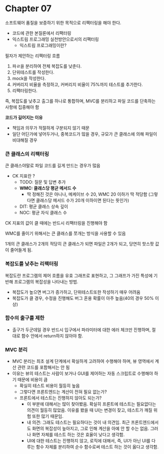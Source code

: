 # Chapter 07

소프트웨어 품질을 보증하기 위한 목적으로 리팩터링을 해야 한다.

- 코드에 관한 본질론에서 리팩터링
- 익스트림 프로그래밍 실천방안으로서의 리팩터링
  - 익스트림 프로그래밍이란?

필자가 제안하는 리팩터링 흐름

1. 파ㄹ을 분리하여 전체 복잡도를 낮춘다.
2. 단위테스트를 작성한다.
3. mock을 작성한다.
4. 커버리지 비율을 측정하고, 커버리지 비율이 75%까지 테스트를 추가한다.
5. 리팩터링한다.

즉, 복잡도를 낮추고 출그를 하나로 통합하며, MVC를 분리하고 파일 코드를 단축하는 사항에 집중해야 함

**코드가 길어지는 이유**

- 책임과 의무가 적절하게 구분되지 않기 때문
- 일단 어딘가에 넣어두거나, 중복코드가 많을 경우, 규모가 큰 클래스에 의해 파일이 비대해질 경우

### 큰 클래스의 리팩터링

큰 클래스야말로 파일 코드를 길게 만드는 경우가 많음

- CK 지표란 ?
  - TODO: 질문 및 답변 추가
  - **WMC: 클래스당 평균 메서드 수**
    - 딱 정해진 것은 아니나, 메케이브 수 20, WMC 20 이하가 딱 적당함 (그렇다면 클래스당 메서드 수가 20개 이하이면 된다는 뜻인가)
  - DIT: 평균 클래스 상속 깊이
  - NOC: 평균 자식 클래스 수

CK 지표의 값이 클 때에는 반드시 리팩터링을 진행해야 함

WMC를 줄이기 위해서는 큰 클래스를 쪼개는 방식을 사용할 수 있음

1개의 큰 클래스가 2개의 적당히 큰 클래스가 되면 파일은 2개가 되고, 당연히 핫스팟 값이 줄어들게 됨.

### 복잡도를 낮추는 리팩터링

복잡도란 프로그램의 제어 흐름을 유효 그래프로 표현하고, 그 그래프가 가진 특성에 기반해 프로그램의 복잡성을 나타내는 방법.

- 복잡도가 높으면 버그가 증가하고, 단위테스트또한 작성하기 매우 어려움
- 복잡도가 클 경우, 수정을 진행해도 버그 혼용 확률이 아주 높음(40의 경우 50% 이상)

### 함수의 출구를 제한

- 출구가 두군데일 경우 반드시 입구에서 파라미터에 대한 에러 체크만 진행하며, 절대로 함수 안에서 return하지 않아야 함.

### MVC 분리

- MVC 분리는 최초 설계 단계에서 확실하게 고려하여 수행해야 하며, 뷰 영역에서 계산 관련 코드를 포함해서는 안 됨
- 이유는 뷰의 테스트는 사람이 보거나 GUI를 제어하는 자동 스크립트로 수행해야 하기 때문에 비용이 큼
  - 확실히 테스트 비용이 월등히 높음
  - 그렇다면 프론트엔드는 계산이 전혀 필요 없는가?
  - 프론트에서 테스트는 진행하지 않아도 되는가?
    - 이 부분에 대해서는 많이 찾아봤음. 확실히 프론트에 테스트는 필요없다는 의견이 월등히 많았음. 이유를 봤을 때 UI는 변경이 잦고, 테스트가 깨질 위험 또한 많기 때문임.
    - 내 의견: 그래도 테스트는 필요하다는 것이 내 의견임. 최근 프론트엔드에서도 화면의 복잡성이 높아지고, 그로 인해 계산을 아예 안 할 수는 없음. 그러나 화면 자체를 테스트 하는 것은 효율이 낮다고 생각함.
    - UI에 대한 테스트는 진행하지 않고, 로직에 대해서, 즉, UI가 아닌 UI를 다루는 함수 자체를 분리하여 순수 함수로써 테스트 하는 것이 옳다고 생각함.
